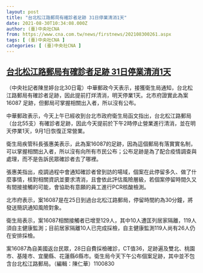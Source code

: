 ```yaml
---
layout: post
title: "台北松江路郵局有確診者足跡 31日停業清消1天"
date: 2021-08-30T10:34:08.000Z
author: (臺)中央社CNA
from: https://www.cna.com.tw/news/firstnews/202108300261.aspx
tags: [ (臺)中央社CNA ]
categories: [ (臺)中央社CNA ]
---
```

<!--1630319648000-->
[台北松江路郵局有確診者足跡 31日停業清消1天](https://www.cna.com.tw/news/firstnews/202108300261.aspx)
------

<div>
<div></div><div class="paragraph"><p>（中央社記者陳昱婷台北30日電）中華郵政今天表示，接獲衛生局通知，台北松江路郵局有確診者足跡，因此提前打烊清消，明天停業1天。北市府證實此為案16087 足跡，但郵局可掌握相關出入者，所以沒有公布。</p><p>中華郵政表示，今天上午已經收到台北市政府衛生局函文指出，台北松江路郵局（台北55支）有確診者足跡，因此今天提前於下午2時停止營業進行清消，並在明天停業1天，9月1日恢復正常營業。</p><p>衛生局疾管科長張惠美表示，此為案16087的足跡，因為這個郵局有落實實名制，可以掌握相關出入者，所以沒有向所有市民公布；公布足跡是為了配合疫情調查與處理，而不是告訴民眾確診者去了哪裡。</p><p>張惠美指出，疫調過程中會通知確診者曾到訪的場域，個案在此停留多久、做了什麼事情，核對相關資訊並要求清消，且會依此評估風險層級，若個案停留時間久又有間接接觸的可能，會協助有意願的員工進行PCR核酸檢測。</p><p>北市府表示，案16087是在25日到過台北松江路郵局，停留時間約為30分鐘，將發送簡訊通知風險對象。</p><p>衛生局表示，案16087相關接觸者已增至129人，其中10人遭匡列居家隔離，119人須自主健康監測；目前居家隔離10人已完成採檢，自主健康監測119人尚有26人仍在安排採檢。</p><p>案16087為自美國返台民眾，28日自費採檢確診，CT值36，足跡遍及雙北、桃園市、基隆市、宜蘭縣、花蓮縣6縣市。衛生局今天下午公布個案足跡，其中並不包含台北松江路郵局。（編輯：陳仁華）1100830</p></div>
</div>

